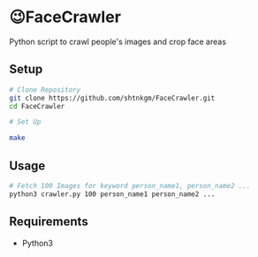 # 😉FaceCrawler
Python script to crawl people's images and crop face areas

## Setup

```bash
# Clone Repository
git clone https://github.com/shtnkgm/FaceCrawler.git
cd FaceCrawler

# Set Up

make
```

## Usage

```bash
# Fetch 100 Images for keyword person_name1, person_name2 ...
python3 crawler.py 100 person_name1 person_name2 ...
```

## Requirements

 - Python3
